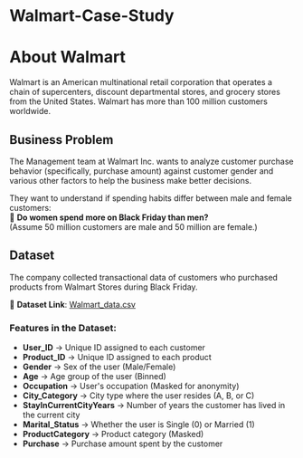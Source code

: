 # Walmart-Case-Study
# About Walmart  

Walmart is an American multinational retail corporation that operates a chain of supercenters, discount departmental stores, and grocery stores from the United States. Walmart has more than 100 million customers worldwide.  

## Business Problem  

The Management team at Walmart Inc. wants to analyze customer purchase behavior (specifically, purchase amount) against customer gender and various other factors to help the business make better decisions.  

They want to understand if spending habits differ between male and female customers:  
📌 **Do women spend more on Black Friday than men?**  
(Assume 50 million customers are male and 50 million are female.)  

## Dataset  

The company collected transactional data of customers who purchased products from Walmart Stores during Black Friday.  

📂 **Dataset Link**: [Walmart_data.csv](https://github.com/yourusername/yourrepo/releases/download/v1.0/Walmart_data.csv)  

### **Features in the Dataset:**  
- **User_ID** → Unique ID assigned to each customer  
- **Product_ID** → Unique ID assigned to each product  
- **Gender** → Sex of the user (Male/Female)  
- **Age** → Age group of the user (Binned)  
- **Occupation** → User's occupation (Masked for anonymity)  
- **City_Category** → City type where the user resides (A, B, or C)  
- **StayInCurrentCityYears** → Number of years the customer has lived in the current city  
- **Marital_Status** → Whether the user is Single (0) or Married (1)  
- **ProductCategory** → Product category (Masked)  
- **Purchase** → Purchase amount spent by the customer  
